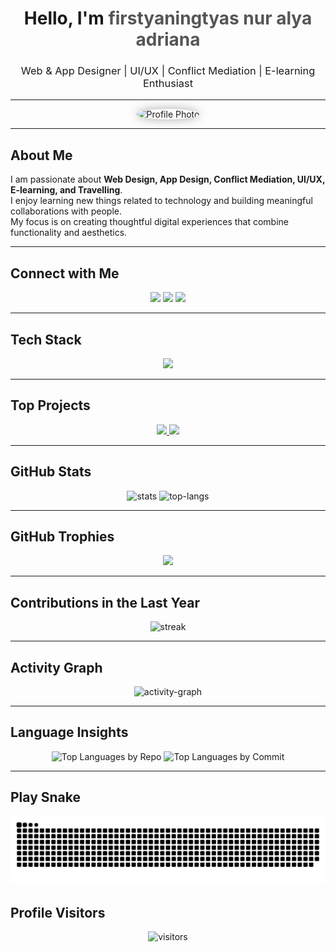 <!-- Banner -->
<h1 align="center">Hello, I'm <span style="color:#555;">firstyaningtyas nur alya adriana</span></h1>
<h3 align="center" style="font-weight:normal;">Web & App Designer | UI/UX | Conflict Mediation | E-learning Enthusiast</h3>

---

<!-- Profile Image -->
<p align="center">
  <img src="firstyaningtyas.jpg" alt="Profile Photo" width="180" style="border-radius:50%; box-shadow: 0 0 15px #aaa;"/>
</p>

---

## About Me
I am passionate about **Web Design, App Design, Conflict Mediation, UI/UX, E-learning, and Travelling**.  
I enjoy learning new things related to technology and building meaningful collaborations with people.  
My focus is on creating thoughtful digital experiences that combine functionality and aesthetics.  

---

## Connect with Me
<p align="center">
  <a href="https://github.com/firstyaningtyasnur19-cloud"><img src="https://img.shields.io/badge/GitHub-333?logo=github&logoColor=white" /></a>
  <a href="https://linkedin.com/in/firstyaningtyas"><img src="https://img.shields.io/badge/LinkedIn-555?logo=linkedin&logoColor=white" /></a>
  <a href="mailto:firstyaningtyas@gmail.com"><img src="https://img.shields.io/badge/Email-777?logo=gmail&logoColor=white" /></a>
</p>

---

## Tech Stack
<p align="center">
  <img src="https://skillicons.dev/icons?i=html,css,js,react,nodejs,figma,github,python,java,mysql&theme=light" />
</p>

---

## Top Projects
<p align="center">
  <a href="https://github.com/firstyaningtyasnur19-cloud/project-1">
    <img src="https://github-readme-stats.vercel.app/api/pin/?username=firstyaningtyasnur19-cloud&repo=project-1&theme=graywhite" />
  </a>
  <a href="https://github.com/firstyaningtyasnur19-cloud/project-2">
    <img src="https://github-readme-stats.vercel.app/api/pin/?username=firstyaningtyasnur19-cloud&repo=project-2&theme=graywhite" />
  </a>
</p>

---

## GitHub Stats
<p align="center">
  <img src="https://github-readme-stats.vercel.app/api?username=firstyaningtyasnur19-cloud&show_icons=true&theme=graywhite" alt="stats" />
  <img src="https://github-readme-stats.vercel.app/api/top-langs/?username=firstyaningtyasnur19-cloud&layout=compact&theme=graywhite" alt="top-langs" />
</p>

---

## GitHub Trophies
<p align="center">
  <img src="https://github-profile-trophy.vercel.app/?username=firstyaningtyasnur19-cloud&theme=gruvbox&no-frame=true&margin-w=10" />
</p>

---

## Contributions in the Last Year
<p align="center">
  <img src="https://github-readme-streak-stats.herokuapp.com/?user=firstyaningtyasnur19-cloud&theme=graywhite" alt="streak" />
</p>

---

## Activity Graph
<p align="center">
  <img src="https://github-readme-activity-graph.vercel.app/graph?username=firstyaningtyasnur19-cloud&theme=github" alt="activity-graph" />
</p>

---

## Language Insights
<p align="center">
  <img src="https://github-profile-summary-cards.vercel.app/api/cards/repos-per-language?username=firstyaningtyasnur19-cloud&theme=graywhite" alt="Top Languages by Repo" />
  <img src="https://github-profile-summary-cards.vercel.app/api/cards/most-commit-language?username=firstyaningtyasnur19-cloud&theme=graywhite" alt="Top Languages by Commit" />
</p>

---
## Play Snake
<p align="center">
  <img src="https://raw.githubusercontent.com/Platane/snk/output/github-contribution-grid-snake.svg" alt="snake game"/>
</p>

## Profile Visitors
<p align="center">
  <img src="https://komarev.com/ghpvc/?username=firstyaningtyasnur19-cloud&label=Profile%20views&color=555&style=flat" alt="visitors" />
</p>
